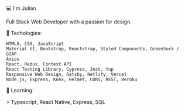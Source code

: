 
💻 I'm Julian

Full Stack Web Developer with a passion for design.


🌱 Techologies:

    HTML5, CSS, JavaScript
    Material UI, Bootstrap, Reactstrap, Styled Components, GreenSock / GSAP
    Axios
    React, Redux, Context API
    React Testing Library, Cypress, Jest, Yup
    Responsive Web Design, Gatsby, Netlify, Vercel
    Node.js, Express, Knex, Helmet, CORS, REST, Heroku


🔭 Learning:

 
 ⚡  Typescript, React Native, Express, SQL






